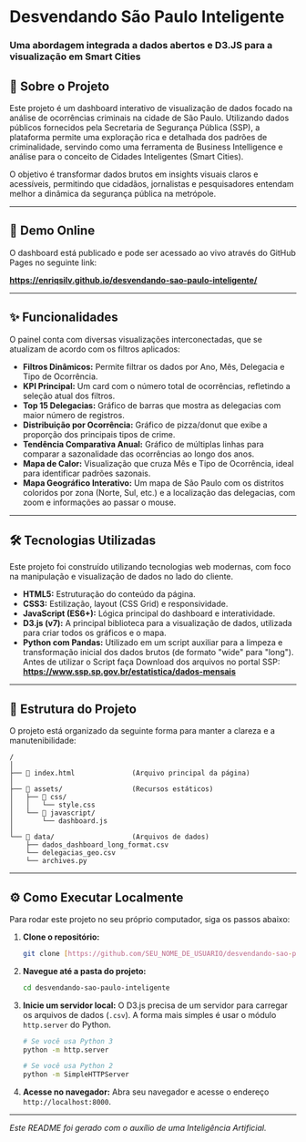 # Desvendando São Paulo Inteligente

### Uma abordagem integrada a dados abertos e D3.JS para a visualização em Smart Cities

## 📜 Sobre o Projeto

Este projeto é um dashboard interativo de visualização de dados focado na análise de ocorrências criminais na cidade de São Paulo. Utilizando dados públicos fornecidos pela Secretaria de Segurança Pública (SSP), a plataforma permite uma exploração rica e detalhada dos padrões de criminalidade, servindo como uma ferramenta de Business Intelligence e análise para o conceito de Cidades Inteligentes (Smart Cities).

O objetivo é transformar dados brutos em insights visuais claros e acessíveis, permitindo que cidadãos, jornalistas e pesquisadores entendam melhor a dinâmica da segurança pública na metrópole.

---

## 🚀 Demo Online

O dashboard está publicado e pode ser acessado ao vivo através do GitHub Pages no seguinte link:

**https://enriqsilv.github.io/desvendando-sao-paulo-inteligente/**

---

## ✨ Funcionalidades

O painel conta com diversas visualizações interconectadas, que se atualizam de acordo com os filtros aplicados:

* **Filtros Dinâmicos:** Permite filtrar os dados por Ano, Mês, Delegacia e Tipo de Ocorrência.
* **KPI Principal:** Um card com o número total de ocorrências, refletindo a seleção atual dos filtros.
* **Top 15 Delegacias:** Gráfico de barras que mostra as delegacias com maior número de registros.
* **Distribuição por Ocorrência:** Gráfico de pizza/donut que exibe a proporção dos principais tipos de crime.
* **Tendência Comparativa Anual:** Gráfico de múltiplas linhas para comparar a sazonalidade das ocorrências ao longo dos anos.
* **Mapa de Calor:** Visualização que cruza Mês e Tipo de Ocorrência, ideal para identificar padrões sazonais.
* **Mapa Geográfico Interativo:** Um mapa de São Paulo com os distritos coloridos por zona (Norte, Sul, etc.) e a localização das delegacias, com zoom e informações ao passar o mouse.

---

## 🛠️ Tecnologias Utilizadas

Este projeto foi construído utilizando tecnologias web modernas, com foco na manipulação e visualização de dados no lado do cliente.

* **HTML5:** Estruturação do conteúdo da página.
* **CSS3:** Estilização, layout (CSS Grid) e responsividade.
* **JavaScript (ES6+):** Lógica principal do dashboard e interatividade.
* **D3.js (v7):** A principal biblioteca para a visualização de dados, utilizada para criar todos os gráficos e o mapa.
* **Python com Pandas:** Utilizado em um script auxiliar para a limpeza e transformação inicial dos dados brutos (de formato "wide" para "long"). Antes de utilizar o Script faça Download dos arquivos no portal SSP: **https://www.ssp.sp.gov.br/estatistica/dados-mensais**

---

## 📁 Estrutura do Projeto

O projeto está organizado da seguinte forma para manter a clareza e a manutenibilidade:

```
/
│
├── 📜 index.html              (Arquivo principal da página)
│
├── 📁 assets/                 (Recursos estáticos)
│   ├── 💅 css/
│   │   └── style.css
│   └── 🎨 javascript/
│       └── dashboard.js
│
└── 📁 data/                   (Arquivos de dados)
    ├── dados_dashboard_long_format.csv
    └── delegacias_geo.csv
    └── archives.py
```

---

## ⚙️ Como Executar Localmente

Para rodar este projeto no seu próprio computador, siga os passos abaixo:

1.  **Clone o repositório:**
    ```bash
    git clone [https://github.com/SEU_NOME_DE_USUARIO/desvendando-sao-paulo-inteligente.git](https://github.com/SEU_NOME_DE_USUARIO/desvendando-sao-paulo-inteligente.git)
    ```

2.  **Navegue até a pasta do projeto:**
    ```bash
    cd desvendando-sao-paulo-inteligente
    ```

3.  **Inicie um servidor local:** O D3.js precisa de um servidor para carregar os arquivos de dados (`.csv`). A forma mais simples é usar o módulo `http.server` do Python.
    ```bash
    # Se você usa Python 3
    python -m http.server

    # Se você usa Python 2
    python -m SimpleHTTPServer
    ```

4.  **Acesse no navegador:** Abra seu navegador e acesse o endereço `http://localhost:8000`.

---
*Este README foi gerado com o auxílio de uma Inteligência Artificial.*
